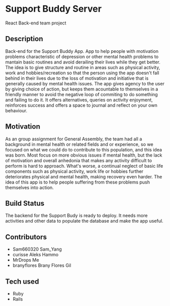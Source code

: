 # Support Buddy Server
React Back-end team project

## Description
Back-end for the Support Buddy App. App to help people with motivation problems characteristic of depression or other mental health problems to mantain basic routines and avoid derailing their lives while they get better. The idea is to give structure and routine in areas such as physical activity, work and hobbies/recreation so that the person using the app doesn't fall behind in their lives due to the loss of motivation and initiative that is generally caused by mental health issues. The app gives agency to the user by giving choice of action, but keeps them acountable to themselves in a friendly manner to avoid the negative loop of commiting to do something and failing to do it. It offers alternatives, queries on activity enjoyment, reinforces success and offers a space to journal and reflect on your own behaviour.

## Motivation
As an group assignment for General Assembly, the team had all a background in mental health or related fields and or experience, so we focused on what we could do to contribute to this population, and this idea was born. Most focus on more obvious issues if mental health, but the lack of motivation and overall anhedonia that makes any activity difficult to perform is hard to approach. What's worse, a continual neglect of basic life components such as physical activity, work life or hobbies further deteriorates physical and mental health, making recovery even harder. The idea of this app is to help people suffering from these problems push themselves into action.

## Build Status
The backend for the Support Budy is ready to deploy. It needs more activities and other data to populate the database and make the app useful.

## Contributors
- Sam660320 Sam_Yang
- curisse Aleks Hammo
- MrDrops Me
- branyflores Brany Flores Gil

## Tech used
- Ruby
- Rails
